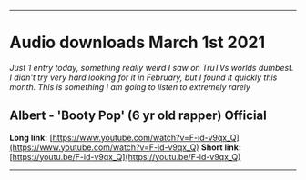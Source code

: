 
***

# Audio downloads March 1st 2021

_Just 1 entry today, something really weird I saw on TruTVs worlds dumbest. I didn't try very hard looking for it in February, but I found it quickly this month. This is something I am going to listen to extremely rarely_

## Albert - 'Booty Pop' (6 yr old rapper) Official

**Long link:** [https://www.youtube.com/watch?v=F-id-v9qx_Q](https://www.youtube.com/watch?v=F-id-v9qx_Q)
**Short link:** [https://youtu.be/F-id-v9qx_Q](https://youtu.be/F-id-v9qx_Q)

***

